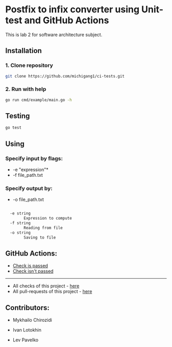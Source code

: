 # Postfix to infix converter using Unit-test and GitHub Actions

This is lab 2 for software architecture subject.

## Installation

### 1. Clone repository

```bash
git clone https://github.com/michigang1/ci-tests.git
```

### 2.  Run with help

```bash
go run cmd/example/main.go -h
```

## Testing 
```bash
go test
```

## Using
### Specify input by flags:

* -e "expression"*
* -f file_path.txt

### Specify output by:

* -o file_path.txt

```bash

  -e string
        Expression to compute
  -f string
        Reading from file
  -o string
        Saving to file

```
## GitHub Actions:
* [Check is passed](https://github.com/michigang1/ci-tests/actions/runs/4559085587)
* [Check isn't passed](https://github.com/michigang1/ci-tests/actions/runs/4557343360)

--------------
* All checks of this project - [here](https://github.com/michigang1/ci-tests/actions)
* All pull-requests of this project - [here](https://github.com/michigang1/ci-tests/pulls?q=is%3Apr+is%3Aclosed)

## Contributors:

- Mykhailo Chirozidi

- Ivan Lotokhin

- Lev Pavelko
